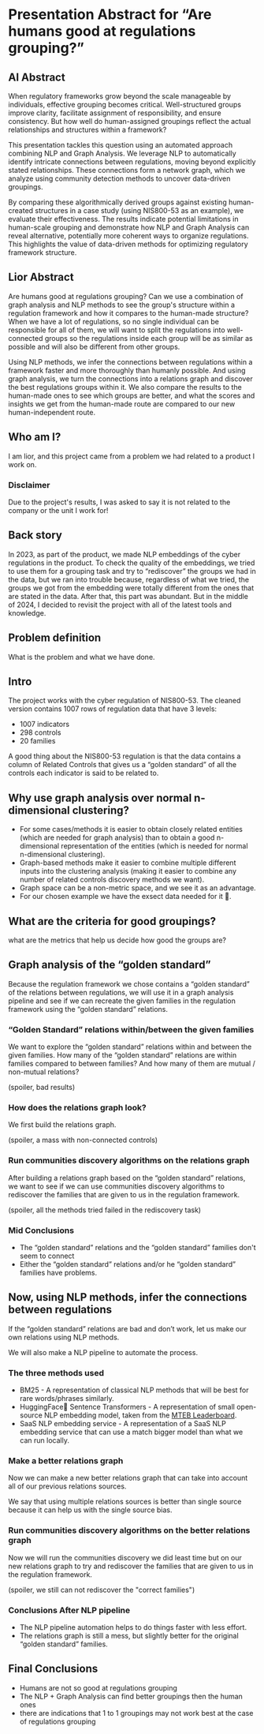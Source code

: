 # Presentation Abstract for  “Are humans good at regulations grouping?”

## AI Abstract

When regulatory frameworks grow beyond the scale manageable by individuals, effective grouping becomes critical. Well-structured groups improve clarity, facilitate assignment of responsibility, and ensure consistency. But how well do human-assigned groupings reflect the actual relationships and structures within a framework?

This presentation tackles this question using an automated approach combining NLP and Graph Analysis. We leverage NLP to automatically identify intricate connections between regulations, moving beyond explicitly stated relationships. These connections form a network graph, which we analyze using community detection methods to uncover data-driven groupings.

By comparing these algorithmically derived groups against existing human-created structures in a case study (using NIS800-53 as an example), we evaluate their effectiveness. The results indicate potential limitations in human-scale grouping and demonstrate how NLP and Graph Analysis can reveal alternative, potentially more coherent ways to organize regulations. This highlights the value of data-driven methods for optimizing regulatory framework structure.

## Lior Abstract

Are humans good at regulations grouping? Can we use a combination of graph analysis and NLP methods to see the group's structure within a regulation framework and how it compares to the human-made structure? When we have a lot of regulations, so no single individual can be responsible for all of them, we will want to split the regulations into well-connected groups so the regulations inside each group will be as similar as possible and will also be different from other groups.

Using NLP methods, we infer the connections between regulations within a framework faster and more thoroughly than humanly possible. And using graph analysis, we turn the connections into a relations graph and discover the best regulations groups within it.
We also compare the results to the human-made ones to see which groups are better, and what the scores and insights we get from the human-made route are compared to our new human-independent route.

## Who am I?

I am lior, and this project came from a problem we had related to a product I work on.

### Disclaimer

Due to the project's results, I was asked to say it is not related to the company or the unit I work for!

## Back story

In 2023, as part of the product, we made NLP embeddings of the cyber regulations in the product. To check the quality of the embeddings, we tried to use them for a grouping task and try to “rediscover” the groups we had in the data, but we ran into trouble because, regardless of what we tried, the groups we got from the embedding were totally different from the ones that are stated in the data. After that, this part was abundant.
But in the middle of 2024, I decided to revisit the project with all of the latest tools and knowledge.

## Problem definition

What is the problem and what we have done.

## Intro

The project works with the cyber regulation of NIS800-53.
The cleaned version contains 1007 rows of regulation data that have 3 levels:

* 1007 indicators
* 298 controls
* 20 families

A good thing about the NIS800-53 regulation is that the data contains a column of Related Controls that gives us a “golden standard” of all the controls each indicator is said to be related to.

## Why use graph analysis over normal n-dimensional clustering?

* For some cases/methods it is easier to obtain closely related entities (which are needed for graph analysis) than to obtain a good n-dimensional representation of the entities (which is needed for normal n-dimensional clustering).
* Graph-based methods make it easier to combine multiple different inputs into the clustering analysis (making it easier to combine any number of related controls discovery methods we want).
* Graph space can be a non-metric space, and we see it as an advantage.
* For our chosen example we have the exsect data needed for it 🙂.

## What are the criteria for good groupings?

what are the metrics that help us decide how good the groups are?

## Graph analysis of the “golden standard”

Because the regulation framework we chose contains a “golden standard” of the relations between regulations, we will use it in a graph analysis pipeline and see if we can recreate the given families in the regulation framework using the “golden standard” relations.

### “Golden Standard” relations within/between the given families

We want to explore the “golden standard” relations within and between the given families. How many of the “golden standard” relations are within families compared to between families? And how many of them are mutual / non-mutual relations?

(spoiler, bad results)

### How does the relations graph look?

We first build the relations graph.

(spoiler, a mass with non-connected controls)

### Run communities discovery algorithms on the relations graph

After building a relations graph based on the “golden standard” relations, we want to see if we can use communities discovery algorithms to rediscover the families that are given to us in the regulation framework.

(spoiler, all the methods tried failed in the rediscovery task)

### Mid Conclusions

* The “golden standard” relations and the “golden standard” families don't seem to connect
* Either the “golden standard” relations and/or he “golden standard” families have problems.

## Now, using NLP methods, infer the connections between regulations

If the “golden standard” relations are bad and don’t work, let us make our own relations using NLP methods.

We will also make a NLP pipeline to automate the process.

### The three methods used

* BM25 - A representation of classical NLP methods that will be best for rare words/phrases similarly.
* HuggingFace🤗 Sentence Transformers - A representation of small open-source NLP embedding model, taken from the [MTEB Leaderboard](https://huggingface.co/spaces/mteb/leaderboard).
* SaaS NLP embedding service - A representation of a SaaS NLP embedding service that can use a match bigger model than what we can run locally.

### Make a better relations graph

Now we can make a new better relations graph that can take into account all of our previous relations sources.

We say that using multiple relations sources is better than single source because it can help us with the single source bias.

### Run communities discovery algorithms on the better relations graph

Now we will run the communities discovery we did least time but on our new relations graph to try and rediscover the families that are given to us in the regulation framework.

(spoiler, we still can not rediscover the "correct families")

### Conclusions After NLP pipeline

* The NLP pipeline automation helps to do things faster with less effort.
* The relations graph is still a mess, but slightly better for the original “golden standard” families.

## Final Conclusions

* Humans are not so good at regulations grouping
* The NLP + Graph Analysis can find better groupings then the human ones
* there are indications that 1 to 1 groupings may not work best at the case of regulations grouping
